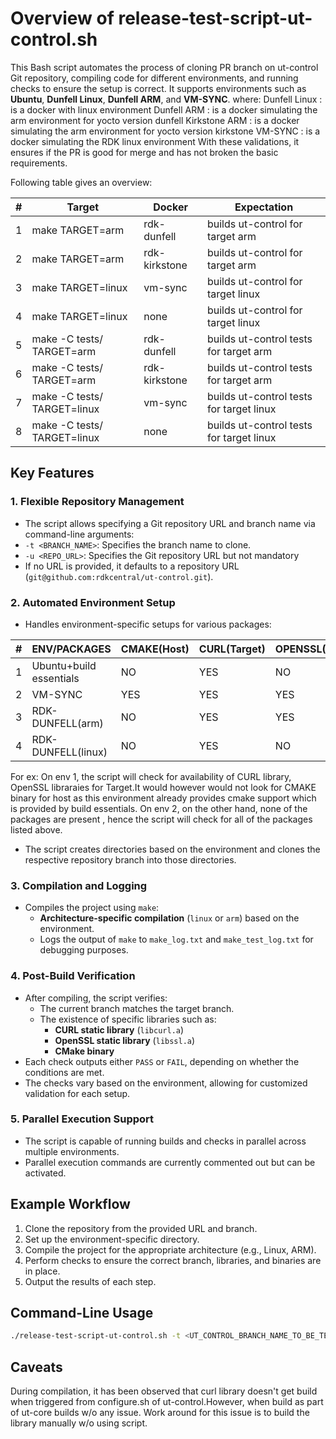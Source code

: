 # Overview of release-test-script-ut-control.sh

This Bash script automates the process of cloning PR branch on ut-control Git repository, compiling code for different environments, and running checks to ensure the setup is correct. It supports environments such as **Ubuntu**, **Dunfell Linux**, **Dunfell ARM**, and **VM-SYNC**.
where:
   Dunfell Linux : is a docker with linux environment
   Dunfell ARM : is a docker simulating the arm environment for yocto version dunfell
   Kirkstone ARM : is a docker simulating the arm environment for yocto version kirkstone
   VM-SYNC : is a docker simulating the RDK linux environment
With these validations, it ensures if the PR is good for merge and has not broken the basic requirements.

Following table gives an overview:

|#|Target|Docker|Expectation
|---|-----|-----------|---------
|1|make TARGET=arm|rdk-dunfell|builds ut-control for target arm
|2|make TARGET=arm|rdk-kirkstone|builds ut-control for target arm
|3|make TARGET=linux|vm-sync|builds ut-control for target linux
|4|make TARGET=linux|none|builds ut-control for target linux
|5|make -C tests/ TARGET=arm|rdk-dunfell|builds ut-control tests for target arm
|6|make -C tests/  TARGET=arm|rdk-kirkstone|builds ut-control tests for target arm
|7|make -C tests/ TARGET=linux|vm-sync|builds ut-control tests for target linux
|8|make -C tests/ TARGET=linux|none|builds ut-control tests for target linux

## Key Features

### 1. **Flexible Repository Management**
- The script allows specifying a Git repository URL and branch name via command-line arguments:
-  `-t <BRANCH_NAME>`: Specifies the branch name to clone.
  - `-u <REPO_URL>`: Specifies the Git repository URL but not mandatory
- If no URL is provided, it defaults to a repository URL (`git@github.com:rdkcentral/ut-control.git`).

### 2. **Automated Environment Setup**
- Handles environment-specific setups for various packages:

|#|ENV/PACKAGES|CMAKE(Host)|CURL(Target)|OPENSSL(Target)
|----|----|--------|------|---------|
|1|Ubuntu+build essentials|NO|YES|NO
|2|VM-SYNC|YES|YES|YES
|3|RDK-DUNFELL(arm)|NO|YES|YES
|4|RDK-DUNFELL(linux)|NO|YES|NO

For ex:
On env 1,  the script will check for availability of CURL library, OpenSSL libraraies for Target.It would however would not look for CMAKE binary for host as this environment already provides cmake support which is provided by build essentials.
On env 2, on the other hand, none of the packages are present , hence the script will check for all of the packages listed above.

- The script creates directories based on the environment and clones the respective repository branch into those directories.

### 3. **Compilation and Logging**
- Compiles the project using `make`:
  - **Architecture-specific compilation** (`linux` or `arm`) based on the environment.
  - Logs the output of `make` to `make_log.txt` and `make_test_log.txt` for debugging purposes.
  
### 4. **Post-Build Verification**
- After compiling, the script verifies:
  - The current branch matches the target branch.
  - The existence of specific libraries such as:
    - **CURL static library** (`libcurl.a`)
    - **OpenSSL static library** (`libssl.a`)
    - **CMake binary**
- Each check outputs either `PASS` or `FAIL`, depending on whether the conditions are met.
- The checks vary based on the environment, allowing for customized validation for each setup.

### 5. **Parallel Execution Support**
- The script is capable of running builds and checks in parallel across multiple environments.
- Parallel execution commands are currently commented out but can be activated.

## Example Workflow
1. Clone the repository from the provided URL and branch.
2. Set up the environment-specific directory.
3. Compile the project for the appropriate architecture (e.g., Linux, ARM).
4. Perform checks to ensure the correct branch, libraries, and binaries are in place.
5. Output the results of each step.

## Command-Line Usage
```bash
./release-test-script-ut-control.sh -t <UT_CONTROL_BRANCH_NAME_TO_BE_TESTED>
```

## Caveats
During compilation, it has been observed that curl library doesn't get build when triggered from configure.sh of ut-control.However, when build as part of ut-core builds w/o any issue. Work around for this issue is to build the library manually w/o using script.